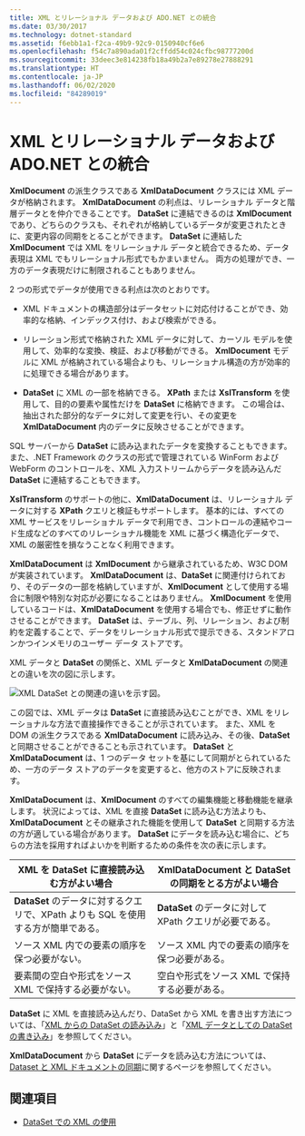 ```yaml
---
title: XML とリレーショナル データおよび ADO.NET との統合
ms.date: 03/30/2017
ms.technology: dotnet-standard
ms.assetid: f6ebb1a1-f2ca-49b9-92c9-0150940cf6e6
ms.openlocfilehash: f54c7a890ada01f2cffdd54c024cfbc98777200d
ms.sourcegitcommit: 33deec3e814238fb18a49b2a7e89278e27888291
ms.translationtype: HT
ms.contentlocale: ja-JP
ms.lasthandoff: 06/02/2020
ms.locfileid: "84289019"
---
```

# <a name="xml-integration-with-relational-data-and-adonet"></a>XML とリレーショナル データおよび ADO.NET との統合
**XmlDocument** の派生クラスである **XmlDataDocument** クラスには XML データが格納されます。 **XmlDataDocument** の利点は、リレーショナル データと階層データとを仲介できることです。 **DataSet** に連結できるのは **XmlDocument** であり、どちらのクラスも、それぞれが格納しているデータが変更されたときに、変更内容の同期をとることができます。 **DataSet** に連結した **XmlDocument** では XML をリレーショナル データと統合できるため、データ表現は XML でもリレーショナル形式でもかまいません。 両方の処理ができ、一方のデータ表現だけに制限されることもありません。  
  
 2 つの形式でデータが使用できる利点は次のとおりです。  
  
- XML ドキュメントの構造部分はデータセットに対応付けることができ、効率的な格納、インデックス付け、および検索ができる。  
  
- リレーション形式で格納された XML データに対して、カーソル モデルを使用して、効率的な変換、検証、および移動ができる。 **XmlDocument** モデルに XML が格納されている場合よりも、リレーショナル構造の方が効率的に処理できる場合があります。  
  
- **DataSet** に XML の一部を格納できる。 **XPath** または **XslTransform** を使用して、目的の要素や属性だけを **DataSet** に格納できます。 この場合は、抽出された部分的なデータに対して変更を行い、その変更を **XmlDataDocument** 内のデータに反映させることができます。  
  
 SQL サーバーから **DataSet** に読み込まれたデータを変換することもできます。 また、.NET Framework のクラスの形式で管理されている WinForm および WebForm のコントロールを、XML 入力ストリームからデータを読み込んだ **DataSet** に連結することもできます。  
  
 **XslTransform** のサポートの他に、**XmlDataDocument** は、リレーショナル データに対する **XPath** クエリと検証もサポートします。  基本的には、すべての XML サービスをリレーショナル データで利用でき、コントロールの連結やコード生成などのすべてのリレーショナル機能を XML に基づく構造化データで、XML の厳密性を損なうことなく利用できます。  
  
 **XmlDataDocument** は **XmlDocument** から継承されているため、W3C DOM が実装されています。 **XmlDataDocument** は、**DataSet** に関連付けられており、そのデータの一部を格納していますが、**XmlDocument** として使用する場合に制限や特別な対応が必要になることはありません。 **XmlDocument** を使用しているコードは、**XmlDataDocument** を使用する場合でも、修正せずに動作させることができます。 **DataSet** は、テーブル、列、リレーション、および制約を定義することで、データをリレーショナル形式で提示できる、スタンドアロンかつインメモリのユーザー データ ストアです。  
  
 XML データと **DataSet** の関係と、XML データと **XmlDataDocument** の関連との違いを次の図に示します。
  
 ![XML DataSet との関連の違いを示す図。](./media/xml-integration-with-relational-data-and-adonet/xml-integration-relational-data-adodotnet.gif)  
  
 この図では、XML データは **DataSet** に直接読み込むことができ、XML をリレーショナルな方法で直接操作できることが示されています。 また、XML を DOM の派生クラスである **XmlDataDocument** に読み込み、その後、**DataSet** と同期させることができることも示されています。 **DataSet** と **XmlDataDocument** は、1 つのデータ セットを基にして同期がとられているため、一方のデータ ストアのデータを変更すると、他方のストアに反映されます。  
  
 **XmlDataDocument** は、**XmlDocument** のすべての編集機能と移動機能を継承します。 状況によっては、XML を直接 **DataSet** に読み込む方法よりも、**XmlDataDocument** とその継承された機能を使用して **DataSet** と同期する方法の方が適している場合があります。 **DataSet** にデータを読み込む場合に、どちらの方法を採用すればよいかを判断するための条件を次の表に示します。  
  
|XML を DataSet に直接読み込む方がよい場合|XmlDataDocument と DataSet の同期をとる方がよい場合|  
|----------------------------------------------|-----------------------------------------------------------|  
|**DataSet** のデータに対するクエリで、XPath よりも SQL を使用する方が簡単である。|**DataSet** のデータに対して XPath クエリが必要である。|  
|ソース XML 内での要素の順序を保つ必要がない。|ソース XML 内での要素の順序を保つ必要がある。|  
|要素間の空白や形式をソース XML で保持する必要がない。|空白や形式をソース XML で保持する必要がある。|  
  
 **DataSet** に XML を直接読み込んだり、DataSet から XML を書き出す方法については、「[XML からの DataSet の読み込み](../../../framework/data/adonet/dataset-datatable-dataview/loading-a-dataset-from-xml.md)」と「[XML データとしての DataSet の書き込み](../../../framework/data/adonet/dataset-datatable-dataview/writing-dataset-contents-as-xml-data.md)」を参照してください。  
  
 **XmlDataDocument** から **DataSet** にデータを読み込む方法については、[Dataset と XML ドキュメントの同期](../../../framework/data/adonet/dataset-datatable-dataview/dataset-and-xmldatadocument-synchronization.md)に関するページを参照してください。  
  
## <a name="see-also"></a>関連項目

- [DataSet での XML の使用](../../../framework/data/adonet/dataset-datatable-dataview/using-xml-in-a-dataset.md)
